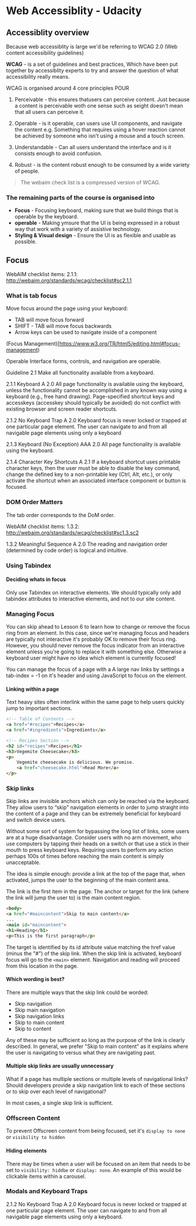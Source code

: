 # Web Accessiblity - Udacity

##  Accessiblity overview 
 Because web accessiblity is large we'd be referring to WCAG 2.0 (Web content accessibility guidelines) 

**WCAG** - is a set of guidelines and best practices, Which have been put together by accessiblity experts to try and answer the question of what accessibility really means.  

WCAG is organised around 4 core principles 
POUR 

1. Perceivable - this ensures thatusers can perceive content. Just because a content is perceivable woth one sense such as seight doesn't mean that all users can perceive it.

2. Operable - is it operable, can users use UI components, and navigate the content e.g. Something that requires using a hover reaction cannot be achieved by someone who isn't using a mouse and a touch screen. 

3. Understandable - Can all users understand the interface and is it consists enough to avoid confusion.

4. Robust - is the content robust enough to be consumed by a wide variety of people.



> The webaim check list is a compressed version of WCAG. 

### The remaining parts of the course is organised into 
- **Focus** - Focusing keyboard, making sure that we build things that is operable by the keyboard. 
- **operable** - Making ymsure that the UI is being expressed in a robust way that work with a variety of assistive technology.
- **Styling & Visual design** - Ensure the UI is as flexible and usable as possible.



## Focus 
WebAIM checklist items: 
2.1.1: http://webaim.org/standards/wcag/checklist#sc2.1.1


### What is tab focus
Move focus around the page using your keyboard:

- TAB will move focus forward
- SHIFT - TAB will move focus backwards
- Arrow keys can be used to navigate inside of a component

(Focus Management)[https://www.w3.org/TR/html5/editing.html#focus-management)


Operable
Interface forms, controls, and navigation are operable. 

Guideline 2.1
Make all functionality available from a keyboard. 

2.1.1 Keyboard
A 2.0
All page functionality is available using the keyboard, unless the functionality cannot be accomplished in any known way using a keyboard (e.g., free hand drawing).
Page-specified shortcut keys and accesskeys (accesskey should typically be avoided) do not conflict with existing browser and screen reader shortcuts. 

2.1.2 No Keyboard Trap
A 2.0
Keyboard focus is never locked or trapped at one particular page element. The user can navigate to and from all navigable page elements using only a keyboard 

2.1.3 Keyboard (No Exception)
AAA 2.0
All page functionality is available using the keyboard.

2.1.4 Character Key Shortcuts
A 2.1
If a keyboard shortcut uses printable character keys, then the user must be able to disable the key command, change the defined key to a non-printable key (Ctrl, Alt, etc.), or only activate the shortcut when an associated interface component or button is focused.



### DOM Order Matters 
The tab order corresponds to the DoM order. 

WebAIM checklist items: 
1.3.2: http://webaim.org/standards/wcag/checklist#sc1.3.sc2


1.3.2 Meaningful Sequence
A 2.0
The reading and navigation order (determined by code order) is logical and intuitive. 




### Using Tabindex 


#### Deciding whats in focus 
Only use Tabindex on interactive elements. We should typically only add tabindex attributes to interactive elements, and not to our site content. 


### Managing Focus

You can skip ahead to Lesson 6 to learn how to change or remove the focus ring from an element. In this case, since we're managing focus and headers are typically not interactive it's probably OK to remove their focus ring. However, you should never remove the focus indicator from an interactive element unless you're going to replace it with something else. Otherwise a keyboard user might have no idea which element is currently focused!

You can manage the focus of a page with a A large nav links by settings a tab-index = -1 on it's header and using JavaScript to focus on the element.
 
#### Linking within a page
Text heavy sites often interlink within the same page to help users quickly jump to important sections.

```html 
<!-- Table of Contents -->
<a href="#recipes">Recipes</a>
<a href="#ingredients">Ingredients</a>

<!-- Recipes Section -->
<h2 id="recipes">Recipes</h1>
<h3>Vegemite Cheesecake</h3>
<p>
    Vegemite cheesecake is delicious. We promise.
    <a href="cheesecake.html">Read More</a>
</p> 
```
 
 
### Skip links 
Skip links are invisible anchors which can only be reached via the keyboard. They allow users to “skip" navigation elements in order to jump straight into the content of a page and they can be extremely beneficial for keyboard and switch device users. 

Without some sort of system for bypassing the long list of links, some users are at a huge disadvantage. Consider users with no arm movement, who use computers by tapping their heads on a switch or that use a stick in their mouth to press keyboard keys. Requiring users to perform any action perhaps 100s of times before reaching the main content is simply unacceptable.

The idea is simple enough: provide a link at the top of the page that, when activated, jumps the user to the beginning of the main content area. 


The link is the first item in the page. The anchor or target for the link (where the link will jump the user to) is the main content region.

```html
<body>
<a href="#maincontent">Skip to main content</a>
...
<main id="maincontent">
<h1>Heading</h1>
<p>This is the first paragraph</p> 
``` 

The target is identified by its id attribute value matching the href value (minus the "#") of the skip link. When the skip link is activated, keyboard focus will go to the `<main>` element. Navigation and reading will proceed from this location in the page.


#### Which wording is best?
There are multiple ways that the skip link could be worded:

- Skip navigation
- Skip main navigation
- Skip navigation links
- Skip to main content
- Skip to content 

Any of these may be sufficient so long as the purpose of the link is clearly described. In general, we prefer "Skip to main content" as it explains where the user is navigating to versus what they are navigating past.

#### Multiple skip links are usually unnecessary
What if a page has multiple sections or multiple levels of navigational links? Should developers provide a skip navigation link to each of these sections or to skip over each level of navigational?

In most cases, a single skip link is sufficient.



### Offscreen Content 
To prevent Offscreen content from being focused, set it's `display to none` or `visibility to hidden` 

#### Hiding elements
There may be times when a user will be focused on an item that needs to be set to `visibility: hiddbe` or `display: none`. An example of this would be clickable items within a carousel. 



### Modals and Keyboard Traps 

2.1.2 No Keyboard Trap
A 2.0
Keyboard focus is never locked or trapped at one particular page element. The user can navigate to and from all navigable page elements using only a keyboard. 






















